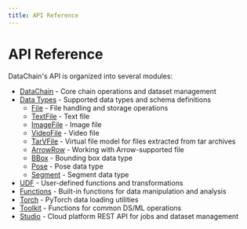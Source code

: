 ```yaml
---
title: API Reference
---
```


# API Reference

DataChain's API is organized into several modules:

- [DataChain](./datachain.md) - Core chain operations and dataset management
- [Data Types](./data-types/index.md) - Supported data types and schema definitions
    - [File](./data-types/file.md) - File handling and storage operations
    - [TextFile](./data-types/textfile.md) - Text file
    - [ImageFile](./data-types/imagefile.md) - Image file
    - [VideoFile](./data-types/imagefile.md) - Video file
    - [TarVFile](./data-types/tarvfile.md) - Virtual file model for files extracted from tar archives
    - [ArrowRow](./data-types/arrowrow.md) - Working with Arrow-supported file
    - [BBox](./data-types/bbox.md) - Bounding box data type
    - [Pose](./data-types/pose.md) - Pose data type
    - [Segment](./data-types/segment.md) - Segment data type
- [UDF](./udf.md) - User-defined functions and transformations
- [Functions](./func.md) - Built-in functions for data manipulation and analysis
- [Torch](./torch.md) - PyTorch data loading utilities
- [Toolkit](./toolkit.md) - Functions for common DS/ML operations
- [Studio](./studio.md) - Cloud platform REST API for jobs and dataset management

